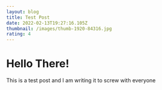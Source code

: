 ```yaml
---
layout: blog
title: Test Post
date: 2022-02-13T19:27:16.105Z
thumbnail: /images/thumb-1920-84316.jpg
rating: 4
---
```

# Hello There!

This is a test post and I am writing it to screw with everyone
